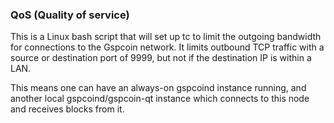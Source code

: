 ### QoS (Quality of service) ###

This is a Linux bash script that will set up tc to limit the outgoing bandwidth for connections to the Gspcoin network. It limits outbound TCP traffic with a source or destination port of 9999, but not if the destination IP is within a LAN.

This means one can have an always-on gspcoind instance running, and another local gspcoind/gspcoin-qt instance which connects to this node and receives blocks from it.
